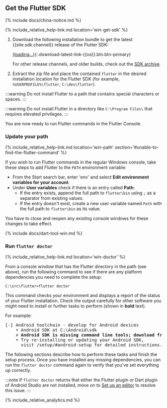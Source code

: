 ## Get the Flutter SDK

{% include docs/china-notice.md %}

{% include_relative_help-link.md location='win-get-sdk' %}

 1. Download the following installation bundle to get the latest
    {{site.sdk.channel}} release of the Flutter SDK:

    [(loading...)](#){:.download-latest-link-{{os}}.btn.btn-primary}

    For other release channels, and older builds,
    check out the [SDK archive][].
 1. Extract the zip file and place the contained `flutter`
    in the desired installation location for the Flutter SDK
    (for example, `%USERPROFILE%\flutter`, `C:\dev\flutter`).

:::warning
  Do not install Flutter to a path that contains special
  characters or spaces.
:::

:::warning
  Do not install Flutter in a directory like
  `C:\Program Files\` that requires elevated privileges.
:::

You are now ready to run Flutter commands in the Flutter Console.


### Update your path

{% include_relative_help-link.md location='win-path' section='#unable-to-find-the-flutter-command' %}

If you wish to run Flutter commands in the regular Windows console,
take these steps to add Flutter to the `PATH` environment variable:

* From the Start search bar, enter 'env'
  and select **Edit environment variables for your account**.
* Under **User variables** check if there is an entry called **Path**:
  * If the entry exists, append the full path to `flutter\bin` using
    `;` as a separator from existing values.
  * If the entry doesn't exist,
    create a new user variable named `Path` with
    the full path to `flutter\bin` as its value.

You have to close and reopen any existing console windows
for these changes to take effect.

{% include docs/dart-tool-win.md %}

### Run `flutter doctor`

{% include_relative_help-link.md location='win-doctor' %}

From a console window that has the Flutter directory in the
path (see above), run the following command to see if there
are any platform dependencies you need to complete the setup:

```batchfile
C:\src\flutter>flutter doctor
```

This command checks your environment and displays a report of the status
of your Flutter installation. Check the output carefully for other
software you might need to install or further tasks to perform
(shown in **bold** text).

For example:

<pre>
[-] Android toolchain - develop for Android devices
    • Android SDK at C:\Android\sdk
    <strong>✗ Android SDK is missing command line tools; download from https://goo.gl/XxQghQ</strong>
    • Try re-installing or updating your Android SDK,
      visit /setup/#android-setup for detailed instructions.
</pre>

The following sections describe how to perform these tasks and
finish the setup process. Once you have installed any missing
dependencies, you can run the `flutter doctor` command again to
verify that you've set everything up correctly.

:::note
  If `flutter doctor` returns that either the Flutter plugin
  or  Dart plugin of Android Studio are not installed, move
  on to [Set up an editor][] to resolve this issue.
:::

{% include_relative_analytics.md %}

[SDK archive]: /release/archive
[Set up an editor]: /get-started/editor?tab=androidstudio
